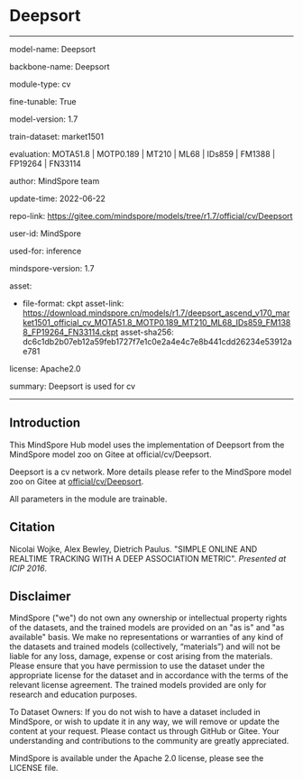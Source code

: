 # Deepsort

---

model-name: Deepsort

backbone-name: Deepsort

module-type: cv

fine-tunable: True

model-version: 1.7

train-dataset: market1501

evaluation: MOTA51.8 | MOTP0.189 | MT210 | ML68 | IDs859 | FM1388 | FP19264 | FN33114

author: MindSpore team

update-time: 2022-06-22

repo-link: <https://gitee.com/mindspore/models/tree/r1.7/official/cv/Deepsort>

user-id: MindSpore

used-for: inference

mindspore-version: 1.7

asset:

-
    file-format: ckpt
    asset-link: <https://download.mindspore.cn/models/r1.7/deepsort_ascend_v170_market1501_official_cv_MOTA51.8_MOTP0.189_MT210_ML68_IDs859_FM1388_FP19264_FN33114.ckpt>
    asset-sha256: dc6c1db2b07eb12a59feb1727f7e1c0e2a4e4c7e8b441cdd26234e53912ae781

license: Apache2.0

summary: Deepsort is used for cv

---

## Introduction

This MindSpore Hub model uses the implementation of Deepsort from the MindSpore model zoo on Gitee at official/cv/Deepsort.

Deepsort is a cv network. More details please refer to the MindSpore model zoo on Gitee at [official/cv/Deepsort](https://gitee.com/mindspore/models/blob/r1.7/official/cv/Deepsort/README_CN.md).

All parameters in the module are trainable.

## Citation

Nicolai Wojke, Alex Bewley, Dietrich Paulus. "SIMPLE ONLINE AND REALTIME TRACKING WITH A DEEP ASSOCIATION METRIC". *Presented at ICIP 2016*.

## Disclaimer

MindSpore ("we") do not own any ownership or intellectual property rights of the datasets, and the trained models are provided on an "as is" and "as available" basis. We make no representations or warranties of any kind of the datasets and trained models (collectively, “materials”) and will not be liable for any loss, damage, expense or cost arising from the materials. Please ensure that you have permission to use the dataset under the appropriate license for the dataset and in accordance with the terms of the relevant license agreement. The trained models provided are only for research and education purposes.

To Dataset Owners: If you do not wish to have a dataset included in MindSpore, or wish to update it in any way, we will remove or update the content at your request. Please contact us through GitHub or Gitee. Your understanding and contributions to the community are greatly appreciated.

MindSpore is available under the Apache 2.0 license, please see the LICENSE file.
